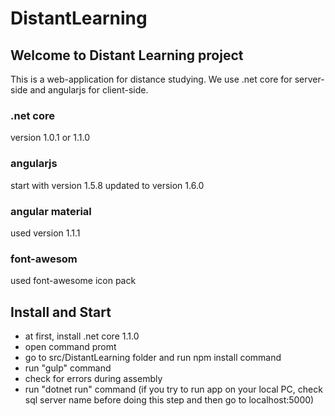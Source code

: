 # DistantLearning

## Welcome to Distant Learning project

This is a web-application for distance studying.
We use .net core for server-side and angularjs for client-side.

### .net core
version 1.0.1 or 1.1.0

### angularjs
start with version 1.5.8
updated to version 1.6.0

### angular material
used version 1.1.1

### font-awesom
used font-awesome icon pack

## Install and Start
- at first, install .net core 1.1.0
- open command promt
- go to src/DistantLearning folder and run npm install command
- run "gulp" command
- check for errors during assembly
- run "dotnet run" command (if you try to run app on your local PC, check sql server name before doing this step and then go to localhost:5000)

